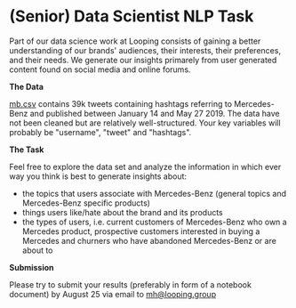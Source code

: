 # (Senior) Data Scientist NLP Task

Part of our data science work at Looping consists of gaining a better understanding of our brands' audiences, their interests, their preferences, and their needs. We generate our insights primarely from user generated content found on social media and online forums.

**The Data**

[mb.csv](https://raw.githubusercontent.com/mhaber/looping/master/mb.csv) contains 39k tweets containing hashtags referring to Mercedes-Benz and published between January 14 and May 27 2019. The data have not been cleaned but are relatively well-structured. Your key variables will probably be "username", "tweet" and "hashtags".

**The Task**

Feel free to explore the data set and analyze the information in which ever way you think is best to generate insights about:

- the topics that users associate with Mercedes-Benz (general topics and Mercedes-Benz specific products)
- things users like/hate about the brand and its products
- the types of users, i.e. current customers of Mercedes-Benz who own a Mercedes product, prospective customers interested in buying a Mercedes and churners who have abandoned Mercedes-Benz or are about to

**Submission**

Please try to submit your results (preferably in form of a notebook document) by August 25 via email to <a href="mailto:mh@looping.group">mh@looping.group</a>   

